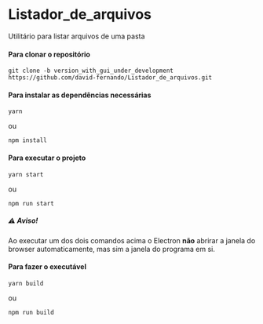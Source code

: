 # Listador_de_arquivos
Utilitário para listar arquivos de uma pasta

#### Para clonar o repositório
```
git clone -b version_with_gui_under_development https://github.com/david-fernando/Listador_de_arquivos.git
```
#### Para instalar as dependências necessárias
```
yarn
```
ou
```
npm install
```
#### Para executar o projeto
```
yarn start
```
ou
```
npm run start
```
##### ⚠️ Aviso!
Ao executar um dos dois comandos acima o Electron **não** abrirar a janela do browser automaticamente, mas sim a janela do programa em si.

#### Para fazer o executável
```
yarn build
```
ou
```
npm run build
```
